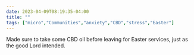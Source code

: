 ---date: 2023-04-09T08:19:35-04:00title: ""tags: ["micro","Communities","anxiety","CBD","stress","Easter"]---Made sure to take some CBD oil before leaving for Easter services, just as the good Lord intended.